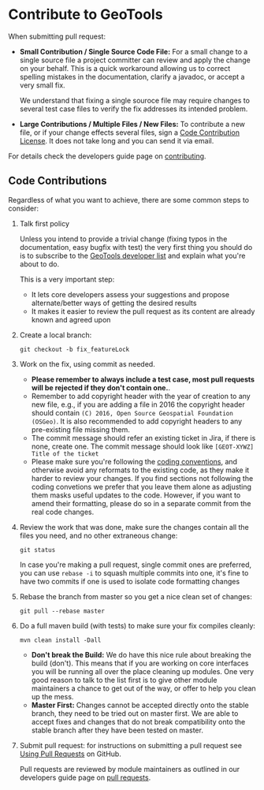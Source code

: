 # Contribute to GeoTools

When submitting pull request:

* **Small Contribution / Single Source Code File:** For a small change to a single source file a project committer can review and apply the change on your behalf. This is a quick workaround allowing us to correct spelling mistakes in the documentation, clarify a javadoc, or accept a very small fix.

  We understand that fixing a single souroce file may require changes to several test case files to verify the fix addresses its intended problem.

* **Large Contributions / Multiple Files / New Files:** To  contribute a new file, or if your change effects several files, sign a [Code Contribution License](http://docs.geotools.org/latest/developer/procedures/contribution_license.html). It does not take long and you can send it via email.

For details check the developers guide page on [contributing](http://docs.geotools.org/latest/developer/procedures/contribute.html).

## Code Contributions

Regardless of what you want to achieve, there are some common steps to consider:

1. Talk first policy

   Unless you intend to provide a trivial change (fixing typos in the documentation, easy bugfix with test) the very first thing you should do is to subscribe to the [GeoTools developer list](http://docs.geotools.org/latest/developer/communication.html) and explain what you're about to do.

   This is a very important step:
   * It lets core developers assess your suggestions and propose alternate/better ways of getting
     the desired results
   * It makes it easier to review the pull request as its content are already known and
     agreed upon

2. Create a local branch:
   ````
   git checkout -b fix_featureLock
   ````
3. Work on the fix, using commit as needed.
   * **Please remember to always include a test case, most pull requests will be rejected if they don't contain one.**.
   * Remember to add copyright header with the year of creation to any new file, e.g., if you are adding a file in 2016 the copyright header should contain ``(C) 2016, Open Source Geospatial Foundation (OSGeo)``. It is also recommended to add copyright headers to any pre-existing file missing them.
   * The commit message should refer an existing ticket in Jira, if there is none, create one. The commit message should look like ``[GEOT-XYWZ] Title of the ticket``
   * Please make sure you're following the [coding conventions](http://docs.geotools.org/latest/developer/conventions/code/style.html), and otherwise avoid any reformats to the existing code, as they make it harder to review your changes.
     If you find sections not following the coding convetions we prefer that you leave them alone as adjusting them masks useful updates to the code.  However, if you want to amend their formatting, please do so in a separate commit from the real code changes.

4. Review the work that was done, make sure the changes contain all the files you need, and no other extraneous change:
   ````
   git status
   ````
   In case you're making a pull request, single commit ones are preferred, you can use `rebase -i` to squash multiple commits into one, it's fine to have two commits if one is used to isolate code formatting changes

5. Rebase the branch from master so you get a nice clean set of changes:
   ````
   git pull --rebase master
   ````
6. Do a full maven build (with tests) to make sure your fix compiles cleanly:
   ````
   mvn clean install -Dall
   ````
   * **Don't break the Build:** We do have this nice rule about breaking the build (don't). This means that if you are working on core interfaces you will be running all over the place cleaning up modules. One very good reason to talk to the list first is to give other module maintainers a chance to get out of the way, or offer to help you clean up the mess.
   * **Master First:** Changes cannot be accepted directly onto the stable branch, they need to be tried out on master first. We are able to accept fixes and changes that do not break compatibility onto the stable branch after they have been tested on master.

7. Submit pull request: for instructions on submitting a pull request see [Using Pull Requests](https://help.github.com/articles/using-pull-requests) on GitHub.
  
   Pull requests are reviewed by module maintainers as outlined in our developers guide page on [pull requests](http://docs.geotools.org/latest/developer/procedures/pull_requests.html).
